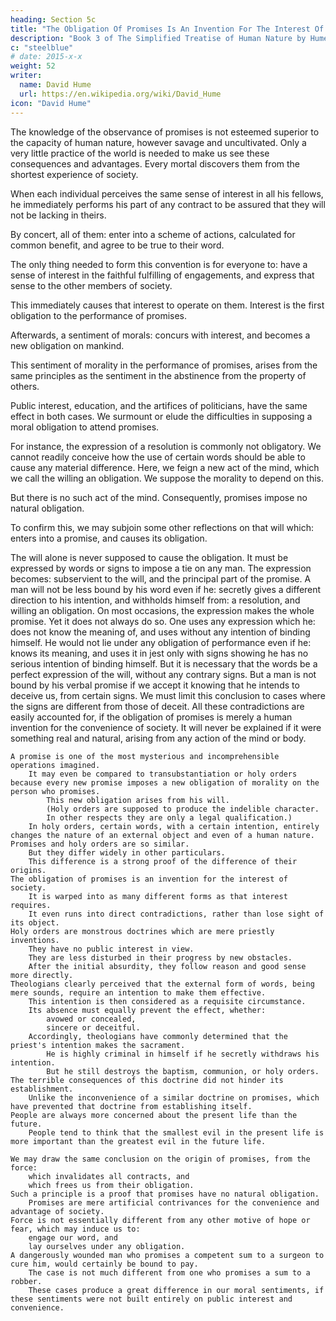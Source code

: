 ```yaml
---
heading: Section 5c
title: "The Obligation Of Promises Is An Invention For The Interest Of Society"
description: "Book 3 of The Simplified Treatise of Human Nature by Hume"
c: "steelblue"
# date: 2015-x-x
weight: 52
writer:
  name: David Hume
  url: https://en.wikipedia.org/wiki/David_Hume
icon: "David Hume"
---
```




The knowledge of the observance of promises is not esteemed superior to the capacity of human nature, however savage and uncultivated.
        Only a very little practice of the world is needed to make us see these consequences and advantages.
        Every mortal discovers them from the shortest experience of society.

When each individual perceives the same sense of interest in all his fellows, he immediately performs his part of any contract to be assured that they will not be lacking in theirs.

By concert, all of them:
        enter into a scheme of actions, calculated for common benefit, and
        agree to be true to their word.

The only thing needed to form this convention is for everyone to:
        have a sense of interest in the faithful fulfilling of engagements, and
        express that sense to the other members of society.

This immediately causes that interest to operate on them.
        Interest is the first obligation to the performance of promises.


Afterwards, a sentiment of morals:
        concurs with interest, and
        becomes a new obligation on mankind.

This sentiment of morality in the performance of promises, arises from the same principles as the sentiment in the abstinence from the property of others.

Public interest, education, and the artifices of politicians, have the same effect in both cases.
        We surmount or elude the difficulties in supposing a moral obligation to attend promises.

For instance, the expression of a resolution is commonly not obligatory.
        We cannot readily conceive how the use of certain words should be able to cause any material difference.
        Here, we feign a new act of the mind, which we call the willing an obligation.
        We suppose the morality to depend on this.

But there is no such act of the mind.
        Consequently, promises impose no natural obligation.

To confirm this, we may subjoin some other reflections on that will which:
        enters into a promise, and
        causes its obligation.

The will alone is never supposed to cause the obligation.
        It must be expressed by words or signs to impose a tie on any man.
        The expression becomes:
            subservient to the will, and
            the principal part of the promise.
    A man will not be less bound by his word even if he:
        secretly gives a different direction to his intention, and
        withholds himself from:
            a resolution, and
            willing an obligation.
    On most occasions, the expression makes the whole promise.
        Yet it does not always do so.
        One uses any expression which he:
            does not know the meaning of, and
            uses without any intention of binding himself.
        He would not lie under any obligation of performance even if he:
            knows its meaning, and
            uses it in jest only with signs showing he has no serious intention of binding himself.
        But it is necessary that the words be a perfect expression of the will, without any contrary signs.
    But a man is not bound by his verbal promise if we accept it knowing that he intends to deceive us, from certain signs.
        We must limit this conclusion to cases where the signs are different from those of deceit.
    All these contradictions are easily accounted for, if the obligation of promises is merely a human invention for the convenience of society.
        It will never be explained if it were something real and natural, arising from any action of the mind or body.

    A promise is one of the most mysterious and incomprehensible operations imagined.
        It may even be compared to transubstantiation or holy orders because every new promise imposes a new obligation of morality on the person who promises.
            This new obligation arises from his will.
            (Holy orders are supposed to produce the indelible character.
            In other respects they are only a legal qualification.)
        In holy orders, certain words, with a certain intention, entirely changes the nature of an external object and even of a human nature.
    Promises and holy orders are so similar.
        But they differ widely in other particulars.
        This difference is a strong proof of the difference of their origins.
    The obligation of promises is an invention for the interest of society.
        It is warped into as many different forms as that interest requires.
        It even runs into direct contradictions, rather than lose sight of its object.
    Holy orders are monstrous doctrines which are mere priestly inventions.
        They have no public interest in view.
        They are less disturbed in their progress by new obstacles.
        After the initial absurdity, they follow reason and good sense more directly.
    Theologians clearly perceived that the external form of words, being mere sounds, require an intention to make them effective.
        This intention is then considered as a requisite circumstance.
        Its absence must equally prevent the effect, whether:
            avowed or concealed,
            sincere or deceitful.
        Accordingly, theologians have commonly determined that the priest's intention makes the sacrament.
            He is highly criminal in himself if he secretly withdraws his intention.
            But he still destroys the baptism, communion, or holy orders.
    The terrible consequences of this doctrine did not hinder its establishment.
        Unlike the inconvenience of a similar doctrine on promises, which have prevented that doctrine from establishing itself.
    People are always more concerned about the present life than the future.
        People tend to think that the smallest evil in the present life is more important than the greatest evil in the future life.

    We may draw the same conclusion on the origin of promises, from the force:
        which invalidates all contracts, and
        which frees us from their obligation.
    Such a principle is a proof that promises have no natural obligation.
        Promises are mere artificial contrivances for the convenience and advantage of society.
    Force is not essentially different from any other motive of hope or fear, which may induce us to:
        engage our word, and
        lay ourselves under any obligation.
    A dangerously wounded man who promises a competent sum to a surgeon to cure him, would certainly be bound to pay.
        The case is not much different from one who promises a sum to a robber.
        These cases produce a great difference in our moral sentiments, if these sentiments were not built entirely on public interest and convenience.

